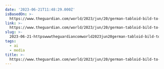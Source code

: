 ```yaml
---
date: '2023-06-21T11:48:29.000Z'
isBasedOn: >-
  https://www.theguardian.com/world/2023/jun/20/german-tabloid-bild-to-replace-range-of-editorial-jobs-with-ai
link: >-
  https://www.theguardian.com/world/2023/jun/20/german-tabloid-bild-to-replace-range-of-editorial-jobs-with-ai
slug: >-
  2023-06-21-httpswwwtheguardiancomworld2023jun20german-tabloid-bild-to-replace-range-of-editorial-jobs-with-ai
tags:
  - ai
  - media
title: >-
  https://www.theguardian.com/world/2023/jun/20/german-tabloid-bild-to-replace-range-of-editorial-jobs-with-ai
---
```


